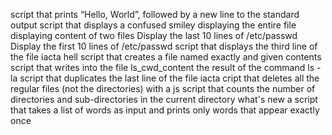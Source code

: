 script that prints “Hello, World”, followed by a new line to the standard output
script that displays a confused smiley
displaying the entire file
displaying content of two files
Display the last 10 lines of /etc/passwd
Display the first 10 lines of /etc/passwd
 script that displays the third line of the file iacta
hell script that creates a file named exactly and given contents
script that writes into the file ls_cwd_content the result of the command ls -la
 script that duplicates the last line of the file iacta
cript that deletes all the regular files (not the directories) with a js
script that counts the number of directories and sub-directories in the current directory
what's new
a script that takes a list of words as input and prints only words that appear exactly once

